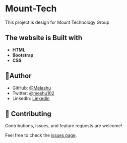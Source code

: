 # Mount-Tech
This project is design for Mount Technology Group 

## **The website is Built with**

- **HTML**
- **Bootstrap**
- **CSS**

## 👤**Author**

- GitHub: [@Melashu](https://github.com/melashu)
- Twitter: [@meshu102](https://twitter.com/meshu102)
- LinkedIn:  [Linkedin](https://www.linkedin.com/in/melashu-amare-033a50b8/)

## 🤝 Contributing

Contributions, issues, and feature requests are welcome!

Feel free to check the [issues page](https://github.com/melashu/My-Portfolio/issues).